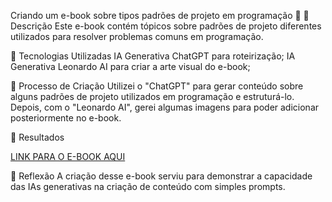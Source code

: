 Criando um e-book sobre tipos padrões de projeto em programação 🌌
📒 Descrição
Este e-book contém tópicos sobre padrões de projeto diferentes utilizados para resolver problemas comuns em programação.

🤖 Tecnologias Utilizadas
IA Generativa ChatGPT para roteirização;
IA Generativa Leonardo AI para criar a arte visual do e-book;

🧐 Processo de Criação
Utilizei o "ChatGPT" para gerar conteúdo sobre alguns padrões de projeto utilizados em programação e estruturá-lo. Depois, com o "Leonardo AI", gerei algumas imagens para poder adicionar posteriormente no e-book.

🚀 Resultados

[LINK PARA O E-BOOK AQUI](https://chatgpt.com/canvas/shared/67d88d9a731881918ff1c86f811df754)

💭 Reflexão
A criação desse e-book serviu para demonstrar a capacidade das IAs generativas na criação de conteúdo com simples prompts.
